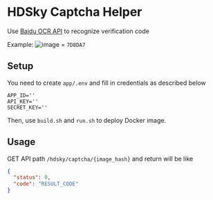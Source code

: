 # HDSky Captcha Helper
Use [Baidu OCR API](https://cloud.baidu.com/doc/OCR/index.html) to recognize verification code

Example:
![image](https://user-images.githubusercontent.com/10938293/160747970-51423778-d6bc-40f4-a17a-48451f3765c0.png) = `7D8DA7`

## Setup
You need to create `app/.env` and fill in credentials as described below
```
APP_ID=''
API_KEY=''
SECRET_KEY=''
```

Then, use `build.sh` and `run.sh` to deploy Docker image.

## Usage
GET API path `/hdsky/captcha/{image_hash}` and return will be like
```json
{
  "status": 0,
  "code": "RESULT_CODE"
}
```
